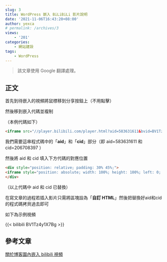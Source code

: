 ```yaml
---
slug: 3
title: WordPress 嵌入 BiLiBiLi 影片說明
date: '2021-11-06T16:43:20+08:00'
author: yexca
# permalink: /archives/3
views:
    - '201'
categories:
    - 網站建設
tags:
    - WordPress
---
```


> 該文章使用 Google 翻譯處理。

## 正文

首先到待嵌入的視頻將鼠標移到分享按鈕上（不用點擊）

然後移到嵌入代碼並複制

（本例代碼如下）

```HTML
<iframe src="//player.bilibili.com/player.html?aid=583631611&bvid=BV1Tz4y1X7Bg&cid=206708397&page=1" scrolling="no" border="0" frameborder="no" framespacing="0" allowfullscreen="true"> </iframe>
```

我們需要這串程式碼中的「**aid**」和「**cid**」部分（即 aid=583631611 和 cid=206708397 ）

然後將 aid 和 cid 填入下方代碼的對應位置

```html
<div style="position: relative; padding: 30% 45%;">
<iframe style="position: absolute; width: 100%; height: 100%; left: 0; top: 0;" src="https://player.bilibili.com/player.html?cid=206708397&aid=583631611&page=1&as_wide=1&high_quality=1&danmaku=0" frameborder="no" scrolling="no"></iframe>
</div>
```

（以上代碼中 aid 和 cid 已替換）

在寫文章的過程若插入影片只需將區塊設為「**自訂 HTML**」然後把替換好aid和cid的程式碼拷貝過去即可

如下為示例視頻

{{< bilibili BV1Tz4y1X7Bg >}}

## 參考文章

[關於博客園內嵌入 bilibili 視頻](https://www.cnblogs.com/wkfvawl/p/12268980.html)
